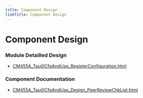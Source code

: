 ```yaml
---
title: Component Design
linkTitle: Component Design
---
```


# Component Design
### Module Detailled Design

- [CM455A_Tauj0CfgAndUse_RegisterConfiguration.html](Design/CM455A_Tauj0CfgAndUse_RegisterConfiguration.html)

### Component Documentation

- [CM455A_Tauj0CfgAndUse_Design_PeerReviewChkList.html](Doc/CM455A_Tauj0CfgAndUse_Design_PeerReviewChkList.html)

